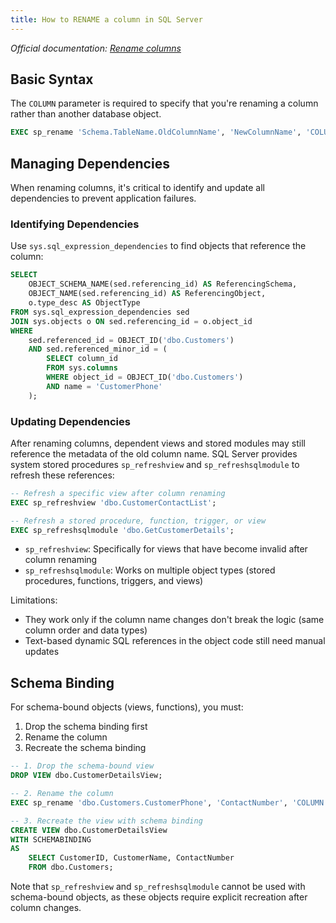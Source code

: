 ```yaml
---
title: How to RENAME a column in SQL Server
---
```


_Official documentation: [Rename columns](https://learn.microsoft.com/en-us/sql/relational-databases/tables/rename-columns-database-engine)_

## Basic Syntax

The `COLUMN` parameter is required to specify that you're renaming a column rather than another database object.

```sql
EXEC sp_rename 'Schema.TableName.OldColumnName', 'NewColumnName', 'COLUMN';
```

## Managing Dependencies

When renaming columns, it's critical to identify and update all dependencies to prevent application failures.

### Identifying Dependencies

Use `sys.sql_expression_dependencies` to find objects that reference the column:

```sql
SELECT
    OBJECT_SCHEMA_NAME(sed.referencing_id) AS ReferencingSchema,
    OBJECT_NAME(sed.referencing_id) AS ReferencingObject,
    o.type_desc AS ObjectType
FROM sys.sql_expression_dependencies sed
JOIN sys.objects o ON sed.referencing_id = o.object_id
WHERE
    sed.referenced_id = OBJECT_ID('dbo.Customers')
    AND sed.referenced_minor_id = (
        SELECT column_id
        FROM sys.columns
        WHERE object_id = OBJECT_ID('dbo.Customers')
        AND name = 'CustomerPhone'
    );
```

### Updating Dependencies

After renaming columns, dependent views and stored modules may still reference the metadata of the old column name. SQL Server provides system stored procedures `sp_refreshview` and `sp_refreshsqlmodule` to refresh these references:

```sql
-- Refresh a specific view after column renaming
EXEC sp_refreshview 'dbo.CustomerContactList';

-- Refresh a stored procedure, function, trigger, or view
EXEC sp_refreshsqlmodule 'dbo.GetCustomerDetails';
```

- `sp_refreshview`: Specifically for views that have become invalid after column renaming
- `sp_refreshsqlmodule`: Works on multiple object types (stored procedures, functions, triggers, and views)

Limitations:

- They work only if the column name changes don't break the logic (same column order and data types)
- Text-based dynamic SQL references in the object code still need manual updates

## Schema Binding

For schema-bound objects (views, functions), you must:

1. Drop the schema binding first
1. Rename the column
1. Recreate the schema binding

```sql
-- 1. Drop the schema-bound view
DROP VIEW dbo.CustomerDetailsView;

-- 2. Rename the column
EXEC sp_rename 'dbo.Customers.CustomerPhone', 'ContactNumber', 'COLUMN';

-- 3. Recreate the view with schema binding
CREATE VIEW dbo.CustomerDetailsView
WITH SCHEMABINDING
AS
    SELECT CustomerID, CustomerName, ContactNumber
    FROM dbo.Customers;
```

Note that `sp_refreshview` and `sp_refreshsqlmodule` cannot be used with schema-bound objects, as these objects require explicit recreation after column changes.
